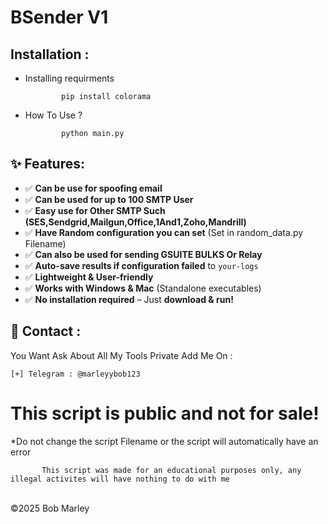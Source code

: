 # BSender V1 

Installation : 
------
         

 - Installing requirments
   
               pip install colorama
    
 - How To Use ?
   
               python main.py
               
## ✨ Features:
- ✅ **Can be use for spoofing email**
- ✅ **Can be used for up to 100 SMTP User**
- ✅ **Easy use for Other SMTP Such (SES,Sendgrid,Mailgun,Office,1And1,Zoho,Mandrill)**
- ✅ **Have Random configuration you can set** (Set in random_data.py Filename)
- ✅ **Can also be used for sending GSUITE BULKS Or Relay**
- ✅ **Auto-save results if configuration failed** to `your-logs`
- ✅ **Lightweight & User-friendly**
- ✅ **Works with Windows & Mac** (Standalone executables)
- ✅ **No installation required** – Just **download & run!**

📧 Contact :
------
You Want Ask About All My Tools Private Add Me On : 
```
[+] Telegram : @marleyybob123 
```
# This script is public and not for sale!

*Do not change the script Filename or the script will automatically have an error

           This script was made for an educational purposes only, any illegal activites will have nothing to do with me

<br>©2025 Bob Marley
